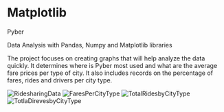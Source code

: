 # Matplotlib

Pyber

Data Analysis with Pandas, Numpy and Matplotlib libraries

The project focuses on creating graphs that will help analyze the data quickly.
It determines where is Pyber most used and what are the average fare prices per type of city.
It also includes records on the percentage of fares, rides and drivers per city type.

![RidesharingData](https://github.com/ovinueza/Matplotlib/blob/master/Images/pyber_ride_sharing_2016.png)
![FaresPerCityType](https://github.com/ovinueza/Matplotlib/blob/master/Images/pyber_%25total_fares_bytype.png)
![TotalRidesbyCityType](https://github.com/ovinueza/Matplotlib/blob/master/Images/pyber_%25total_rides_bytype.png)
![TotlaDirevesbyCityType](https://github.com/ovinueza/Matplotlib/blob/master/Images/pyber_%25total_drivers_bytype.png)
